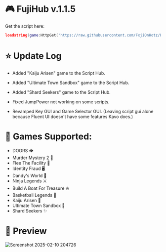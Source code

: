# 🎮 FujiHub v.1.1.5

Get the script here:

```Lua
loadstring(game:HttpGet("https://raw.githubusercontent.com/FxjiOnHotz/FujiHub/refs/heads/main/FujiHub.lua"))()
```

# ⭐ Update Log

- Added "Kaiju Arisen" game to the Script Hub.
- Added "Ultimate Town Sandbox" game to the Script Hub.
- Added "Shard Seekers" game to the Script Hub.

- Fixed JumpPower not working on some scripts.

- Revamped Key GUI and Game Selector GUI. (Leaving script gui alone because Fluent UI doesn't have some features Kavo does.)

# 🎉 Games Supported:

- DOORS 👁️
- Murder Mystery 2 🔪
- Flee The Facility 🔨
- Identity Fraud 🖥️
- Dandy's World 🌈
- Ninja Legends ⚔️
- Build A Boat For Treasure ⛵
- Basketball Legends 🏀
- Kaiju Arisen 🐊
- Ultimate Town Sandbox 🌲
- Shard Seekers ✨
  
# 📜 Preview

![Screenshot 2025-02-10 204726](https://github.com/user-attachments/assets/f2ec321c-687a-467e-b1e0-396af6f314fb)
